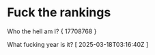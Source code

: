 # Fuck the rankings

Who the hell am I?
{ 17708768 }

What fucking year is it?
[ 2025-03-18T03:16:40Z ]

